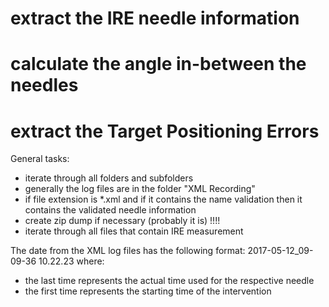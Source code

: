 
# extract the IRE needle information 
# calculate the angle in-between the needles
# extract the Target Positioning Errors

General tasks:
- iterate through all folders and subfolders
- generally the log files are in the folder "XML Recording"
- if file extension is *.xml and if it contains the name validation then it contains the validated needle information
- create zip dump if necessary (probably it is) !!!!
- iterate through all files that contain IRE measurement
 
The date from the XML log files has the following format:
2017-05-12_09-09-36 10.22.23
where:
- the last time represents the actual time used for the respective needle
- the first time represents the starting time of the intervention
